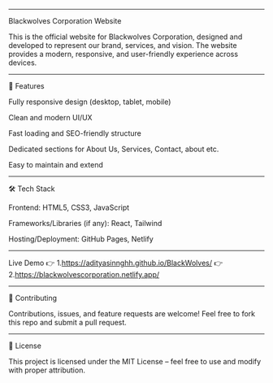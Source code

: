 
---

Blackwolves Corporation Website

This is the official website for Blackwolves Corporation, designed and developed to represent our brand, services, and vision. The website provides a modern, responsive, and user-friendly experience across devices.


---    
 
🚀 Features

Fully responsive design (desktop, tablet, mobile)

Clean and modern UI/UX

Fast loading and SEO-friendly structure

Dedicated sections for About Us, Services, Contact, about etc.

Easy to maintain and extend



---

🛠️ Tech Stack

Frontend: HTML5, CSS3, JavaScript

Frameworks/Libraries (if any): React, Tailwind

Hosting/Deployment: GitHub Pages, Netlify


---

Live Demo 👉 1.https://adityasinnghh.github.io/BlackWolves/
          👉 2.https://blackwolvescorporation.netlify.app/





---

🤝 Contributing

Contributions, issues, and feature requests are welcome!
Feel free to fork this repo and submit a pull request.


---

📜 License

This project is licensed under the MIT License – feel free to use and modify with proper attribution.


